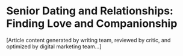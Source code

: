 # Senior Dating and Relationships: Finding Love and Companionship

[Article content generated by writing team, reviewed by critic, and optimized by digital marketing team...]